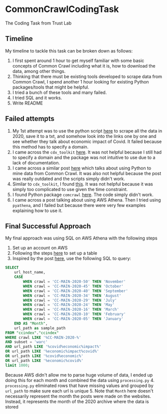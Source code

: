 # CommonCrawlCodingTask
The Coding Task from Trust Lab

## Timeline
My timeline to tackle this task can be broken down as 
follows: 
1. I first spent around 1 hour to get myself familiar with some 
basic concepts of Common Crawl including what it is, 
how to download the data, among other things. 
2. Thinking that there must be existing tools developed to scrape 
data from Common Crawl, I spend another 1 hour looking for 
existing Python packages/tools that might be helpful. 
3. I tried a bunch of these tools and many failed.
4. I tried SQL and it works.
5. Write README


## Failed attempts

1. My 1st attempt was to use the python script [here](https://github.com/si9int/cc.py)
to scrape all the data in 2020, save it to a txt, and somehow 
look into the links one by one and see whether they talk about 
economic impact of Covid. It failed because this method has to specify 
a domain.
2. I came across the `cdx_toolkit` [here](https://github.com/cocrawler/cdx_toolkit). It was not helpful 
because I still had to specify a domain and the package was not intuitive to use due to a lack of 
documentation. 
3. I came across a similar post [here](http://www.automatingosint.com/blog/2015/08/osint-python-common-crawl/) which talks about 
using Python to mine data from Common Crawl. It was also not helpful because the 
post was really outdated and the scripts simply didn't work. 
4. Similar to `cdx_toolkit`, I found [this](https://github.com/ikreymer/cdx-index-client). It was not 
helpful because it was simply too complicated to use given the time constraint.
5. I found Python package `comcrawl` [here](https://github.com/michaelharms/comcrawl). The code simply didn't work.
6. I came across a post talking about using AWS Athena. Then I tried using `pyathena`, and I failed but because 
there were very few examples explaining how to use it.

## Final Successful Approach
My final approach was using SQL on AWS Athena with the following steps
1. Set up an account on AWS 
2. Following the steps [here](https://commoncrawl.org/2018/03/index-to-warc-files-and-urls-in-columnar-format/) to set up a table
3. Inspired by the post [here](https://skeptric.com/common-crawl-job-ads/), use the 
following SQL to query:
```SQL
SELECT 
    url_host_name, 
    CASE 
        WHEN crawl = 'CC-MAIN-2020-50' THEN 'November'
        WHEN crawl = 'CC-MAIN-2020-45' THEN 'October'
        WHEN crawl = 'CC-MAIN-2020-40' THEN 'September'
        WHEN crawl = 'CC-MAIN-2020-34' THEN 'August'
        WHEN crawl = 'CC-MAIN-2020-29' THEN 'July'
        WHEN crawl = 'CC-MAIN-2020-24' THEN 'May'
        WHEN crawl = 'CC-MAIN-2020-16' THEN 'March'
        WHEN crawl = 'CC-MAIN-2020-10' THEN 'February'
        WHEN crawl = 'CC-MAIN-2020-05' THEN 'January'
    END AS "Month", 
    url_path as sample_path
FROM "ccindex"."ccindex"
WHERE crawl LIKE '%CC-MAIN-2020-%'
AND subset = 'warc'
AND url_path LIKE '%covid%economic%impact%'
OR url_path LIKE '%economic%impact%covid%'
OR url_path LIKE '%covid%economic%'
OR url_path LIKE '%economic%covid%'
limit 1000; 
```
Because AWS didn't allow me to parse huge volume of data, I ended up doing 
this for each month and combined the data using `processing.py`
4. `processing.py` eliminated rows that have missing values and grouped by `url_path` to make 
sure each url is unique
5. Note that `Month` here doesn't necessarily represent the month the posts
were made on the websites. Instead, it represents the month of 
the 2020 archive where the data is stored